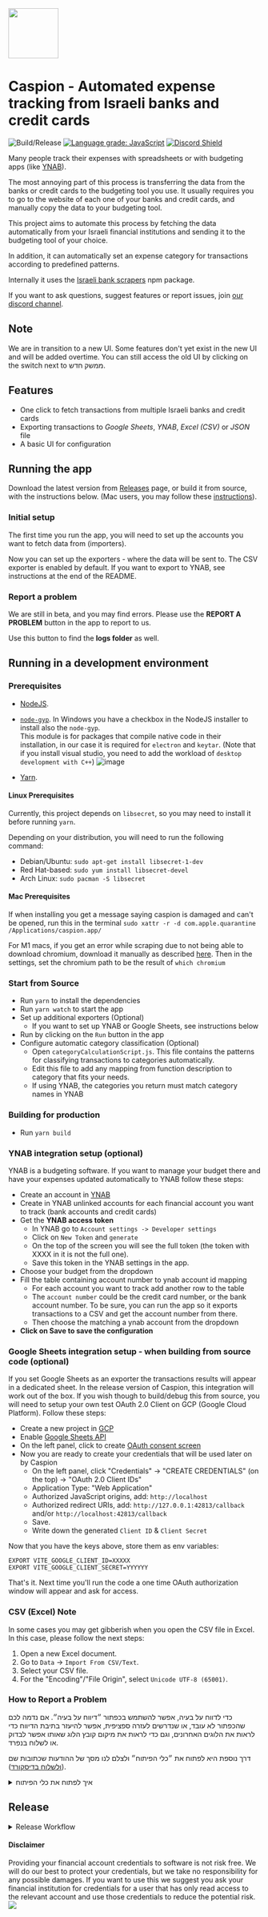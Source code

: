 <img src="https://user-images.githubusercontent.com/7272927/202493905-9ae851ce-70fd-43bd-9dac-0bba75ef147e.svg" width="100" height="100">

# Caspion - Automated expense tracking from Israeli banks and credit cards

![Build/Release](https://github.com/brafdlog/caspion/workflows/Build/Release/badge.svg?branch=master&event=push)
[![Language grade: JavaScript](https://img.shields.io/lgtm/grade/javascript/g/brafdlog/caspion.svg?logo=lgtm&logoWidth=18)](https://lgtm.com/projects/g/brafdlog/caspion/context:javascript)
[![Discord Shield](https://discordapp.com/api/guilds/924617301209260103/widget.png?style=shield)](https://discord.gg/XWWg7xvJyS)

Many people track their expenses with spreadsheets or with budgeting apps (like [YNAB](https://ynab.com/referral/?ref=Z5wPbP0cYTWjdTQj&utm_source=customer_referral)).

The most annoying part of this process is transferring the data from the banks or credit cards to the budgeting tool you use. It usually requires you to go to the website of each one of your banks and credit cards, and manually copy the data to your budgeting tool.

This project aims to automate this process by fetching the data automatically from your Israeli financial institutions and sending it to the budgeting tool of your choice.

In addition, it can automatically set an expense category for transactions according to predefined patterns.

Internally it uses the [Israeli bank scrapers](https://github.com/eshaham/israeli-bank-scrapers) npm package.

If you want to ask questions, suggest features or report issues, join [our discord channel](https://discord.gg/XWWg7xvJyS).

## Note
We are in transition to a new UI. Some features don't yet exist in the new UI and will be added overtime. You can still access the old UI by clicking on the switch next to ממשק חדש.

## Features

- One click to fetch transactions from multiple Israeli banks and credit cards
- Exporting transactions to *Google Sheets*, *YNAB*, *Excel (CSV)* or *JSON* file
- A basic UI for configuration

## Running the app

Download the latest version from [Releases](https://github.com/brafdlog/caspion/releases) page, or build it from source, with the instructions below. (Mac users, you may follow these [instructions](https://github.com/brafdlog/caspion/issues/276#issuecomment-1282111297)).

### Initial setup

The first time you run the app, you will need to set up the accounts you want to fetch data from (importers).

Now you can set up the exporters - where the data will be sent to. The CSV exporter is enabled by default.
If you want to export to YNAB, see instructions at the end of the README.

### Report a problem

We are still in beta, and you may find errors.
Please use the **REPORT A PROBLEM** button in the app to report to us.

Use this button to find the **logs folder** as well.

## Running in a development environment

### Prerequisites

- [NodeJS](https://nodejs.org/en/download/).
- [`node-gyp`](https://github.com/nodejs/node-gyp#installation). In Windows you have a checkbox in the NodeJS installer to install also the `node-gyp`.  
  This module is for packages that compile native code in their installation, in our case it is required for `electron` and `keytar`. (Note that if you install visual studio, you need to add the workload of `desktop development with C++`) ![image](https://user-images.githubusercontent.com/7272927/111470123-2c849b00-8730-11eb-8fd2-f40628d34413.png)

- [Yarn](https://yarnpkg.com/getting-started/install).

#### Linux Prerequisites

Currently, this project depends on `libsecret`, so you may need to install it before running `yarn`.

Depending on your distribution, you will need to run the following command:

- Debian/Ubuntu: `sudo apt-get install libsecret-1-dev`
- Red Hat-based: `sudo yum install libsecret-devel`
- Arch Linux: `sudo pacman -S libsecret`

#### Mac Prerequisites

If when installing you get a message saying caspion is damaged and can't be opened, run this in the terminal `sudo xattr -r -d com.apple.quarantine /Applications/caspion.app/
`

For M1 macs, if you get an error while scraping due to not being able to download chromium, download it manually as described [here](https://linguinecode.com/post/how-to-fix-m1-mac-puppeteer-chromium-arm64-bug). Then in the settings, set the chromium path to be the result of `which chromium`


### Start from Source

- Run `yarn` to install the dependencies
- Run `yarn watch` to start the app
- Set up additional exporters (Optional)
  - If you want to set up YNAB or Google Sheets, see instructions below
- Run by clicking on the `Run` button in the app
- Configure automatic category classification (Optional)
  - Open `categoryCalculationScript.js`. This file contains the patterns for classifying transactions to categories automatically.
  - Edit this file to add any mapping from function description to category that fits your needs.
  - If using YNAB, the categories you return must match category names in YNAB

### Building for production

- Run `yarn build`

### YNAB integration setup (optional)

YNAB is a budgeting software. If you want to manage your budget there and have your expenses updated automatically to YNAB follow these steps:

- Create an account in [YNAB](https://ynab.com/referral/?ref=Z5wPbP0cYTWjdTQj&utm_source=customer_referral)
- Create in YNAB unlinked accounts for each financial account you want to track (bank accounts and credit cards)
- Get the **YNAB access token**
  - In YNAB go to `Account settings -> Developer settings`
  - Click on `New Token` and `generate`
  - On the top of the screen you will see the full token (the token with XXXX in it is not the full one).
  - Save this token in the YNAB settings in the app.
- Choose your budget from the dropdown
- Fill the table containing account number to ynab account id mapping
  - For each account you want to track add another row to the table
  - The `account number` could be the credit card number, or the bank account number. To be sure, you can run the app so it exports transactions to a CSV and get the account number from there.
  - Then choose the matching a ynab account from the dropdown
- **Click on Save to save the configuration**

### Google Sheets integration setup - when building from source code (optional)

If you set Google Sheets as an exporter the transactions results will appear in a dedicated sheet.
In the release version of Caspion, this integration will work out of the box. 
If you wish though to build/debug this from source, you will need to setup your own test OAuth 2.0 Client on GCP (Google Cloud Platform). Follow these steps:

- Create a new project in [GCP](https://console.cloud.google.com/apis/credentials)
- Enable [Google Sheets API](https://console.cloud.google.com/apis/api/sheets.googleapis.com)
- On the left panel, click to create [OAuth consent screen](https://console.cloud.google.com/apis/credentials/consent)
- Now you are ready to create your credentials that will be used later on by Caspion
  - On the left panel, click "Credentials" -> "CREATE CREDENTIALS" (on the top) -> "OAuth 2.0 Client IDs"
  - Application Type: "Web Application"
  - Authorized JavaScript origins, add: `http://localhost`
  - Authorized redirect URIs, add: `http://127.0.0.1:42813/callback` and/or `http://localhost:42813/callback`
  - Save.
  - Write down the generated `Client ID` & `Client Secret`

Now that you have the keys above, store them as env variables:

```
EXPORT VITE_GOOGLE_CLIENT_ID=XXXXX
EXPORT VITE_GOOGLE_CLIENT_SECRET=YYYYYY
```

That's it. Next time you'll run the code a one time OAuth authorization window will appear and ask for access.

### CSV (Excel) Note

In some cases you may get gibberish when you open the CSV file in Excel. In this case, please follow the next steps:

1. Open a new Excel document.
1. Go to `Data` -> `Import From CSV/Text`.
1. Select your CSV file.
1. For the "Encoding"/"File Origin", select `Unicode UTF-8 (65001)`.

### How to Report a Problem

כדי לדווח על בעיה, אפשר להשתמש בכפתור ״דיווח על בעיה״. אם נדמה לכם שהכפתור לא עובד, או שנדרשים לעזרה ספציפית, אפשר להיעזר בתיבת הדיווח כדי לראות את הלוגים האחרונים, וגם כדי לראות את מיקום קובץ הלוג שאותו אפשר לבדוק או לשלוח בנפרד.

דרך נוספת היא לפתוח את ״כלי הפיתוח״ ולצלם לנו מסך של ההודעות שכתובות שם ([ולשלוח בדיסקורד](https://discord.gg/XWWg7xvJyS)).

<details>
<summary>איך לפתוח את כלי הפיתוח</summary>


![alt text](./docs/toggle-developer-tools.png)

![alt text](./docs/dev-tools-console.png)
</details>

## Release

<details>
<summary>Release Workflow</summary>

> ⚠️ Warning: Outdated Information
> 
> This section contains information about the previous structure and requires an update. Please refer to the latest documentation for accurate instructions.

The Release workflow, configured in `.github/workflows/release.yml`, will **draft** a new release or update the artifacts on an existing draft, according to the following conditions:

1. A change pushed to the `master` branch.
2. The `version` from the `package.json`, with the prefix `v`, is not a **published** release.
3. Upload the artifacts to the `v${package_version}` Github Release.

It means that after you published a new release, from the Github interface, you need to upgrade the version in the `package.json` file, to get a new draft.

</details>

#### Disclaimer

Providing your financial account credentials to software is not risk free. We will do our best to protect your credentials, but we take no responsibility for any possible damages. If you want to use this we suggest you ask your financial institution for credentials for a user that has only read access to the relevant account and use those credentials to reduce the potential risk.
![](https://api.segment.io/v1/pixel/page?data=ewogICJ3cml0ZUtleSI6ICJtOVh2MHpHZTFvVWphaVU4cjJUZjJBdU44SThmQlJyYyIsCiAgIm5hbWUiOiAiUkVBRE1FIiwKICAiYW5vbnltb3VzSWQiOiAiYWFhYSIKfQ==)

